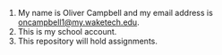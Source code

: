 1. My name is Oliver Campbell and my email address is oncampbell1@my.waketech.edu.
2. This is my school account.
3. This repository will hold assignments.
